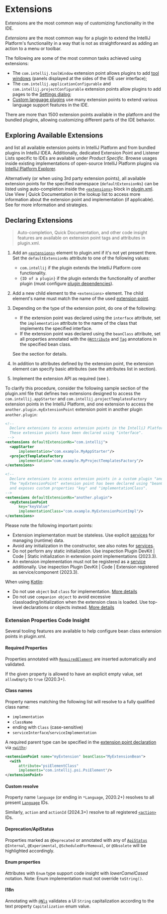 <!-- Copyright 2000-2025 JetBrains s.r.o. and contributors. Use of this source code is governed by the Apache 2.0 license. -->

# Extensions

<link-summary>Extensions are the most common way of customizing functionality in the IDE.</link-summary>

_Extensions_ are the most common way for a plugin to extend the IntelliJ Platform's functionality in a way that is not as straightforward as adding an action to a menu or toolbar.

The following are some of the most common tasks achieved using extensions:

* The `com.intellij.toolWindow` extension point allows plugins to add [tool windows](tool_windows.md) (panels displayed at the sides of the IDE user interface);
* The `com.intellij.applicationConfigurable` and `com.intellij.projectConfigurable` extension points allow plugins to add pages to the [Settings dialog](settings.md);
* [Custom language plugins](custom_language_support.md) use many extension points to extend various language support features in the IDE.

There are more than 1500 extension points available in the platform and the bundled plugins, allowing customizing different parts of the IDE behavior.

## Exploring Available Extensions

[](intellij_platform_extension_point_list.md) and [](intellij_community_plugins_extension_point_list.md) list all available extension points in IntelliJ Platform and from bundled plugins in IntelliJ IDEA.
Additionally, dedicated Extension Point and Listener Lists specific to IDEs are available under _Product Specific_.
Browse usages inside existing implementations of open-source IntelliJ Platform plugins via [IntelliJ Platform Explorer](https://jb.gg/ipe).

Alternatively (or when using 3rd party extension points), all available extension points for the specified namespace (`defaultExtensionNs`) can be listed using auto-completion inside the [`<extensions>`](plugin_configuration_file.md#idea-plugin__extensions) block in <path>[plugin.xml](plugin_configuration_file.md)</path>.
Use <ui-path>View | Quick Documentation</ui-path> in the lookup list to access more information about the extension point and implementation (if applicable).
See [](explore_api.md) for more information and strategies.

## Declaring Extensions

> Auto-completion, Quick Documentation, and other code insight features are available on extension point tags and attributes in <path>plugin.xml</path>.

<procedure title="Declaring Extension">

1. Add an [`<extensions>`](plugin_configuration_file.md#idea-plugin__extensions) element to <path>plugin.xml</path> if it's not yet present there.
   Set the `defaultExtensionNs` attribute to one of the following values:
    * `com.intellij` if the plugin extends the IntelliJ Platform core functionality.
    * `{ID of a plugin}` if the plugin extends the functionality of another plugin (must configure [plugin dependencies](plugin_dependencies.md)).
2. Add a new child element to the `<extensions>` element.
   The child element's name must match the name of the used [extension point](plugin_extension_points.md).
3. Depending on the type of the extension point, do one of the following:
    * If the extension point was declared using the `interface` attribute, set the `implementation` attribute to the name of the class that implements the specified interface.
    * If the extension point was declared using the `beanClass` attribute, set all properties annotated with the [`@Attribute`](%gh-ic%/platform/util/src/com/intellij/util/xmlb/annotations/Attribute.java) and [`Tag`](%gh-ic%/platform/util/src/com/intellij/util/xmlb/annotations/Tag.java) annotations in the specified bean class.

   See the [](plugin_extension_points.md#declaring-extension-points) section for details.
4. In addition to attributes defined by the extension point, the extension element can specify basic attributes (see the attributes list in [](plugin_configuration_file.md#idea-plugin__extensions__-) section).
5. Implement the extension API as required (see [](#implementing-extension)).

</procedure>

To clarify this procedure, consider the following sample section of the <path>plugin.xml</path> file that defines two extensions designed to access the `com.intellij.appStarter` and `com.intellij.projectTemplatesFactory` extension points in the IntelliJ Platform,
and one extension to access the `another.plugin.myExtensionPoint` extension point in another plugin `another.plugin`:

```xml
<!--
  Declare extensions to access extension points in the IntelliJ Platform.
  These extension points have been declared using "interface".
 -->
<extensions defaultExtensionNs="com.intellij">
  <appStarter
      implementation="com.example.MyAppStarter"/>
  <projectTemplatesFactory
      implementation="com.example.MyProjectTemplatesFactory"/>
</extensions>

<!--
  Declare extensions to access extension points in a custom plugin "another.plugin".
  The "myExtensionPoint" extension point has been declared using "beanClass"
  and exposes custom properties "key" and "implementationClass".
-->
<extensions defaultExtensionNs="another.plugin">
  <myExtensionPoint
      key="keyValue"
      implementationClass="com.example.MyExtensionPointImpl"/>
</extensions>
```

<procedure id="implementing-extension" title="Implementing Extension">

Please note the following important points:

- Extension implementation must be stateless. Use explicit [services](plugin_services.md) for managing (runtime) data.
- Avoid any initialization in the constructor, see also notes for [services](plugin_services.md#ctor).
- Do not perform any static initialization. Use inspection <control>Plugin DevKit | Code | Static initialization in extension point implementations</control> (2023.3).
- An extension implementation must not be registered as a [service](plugin_services.md) additionally. Use inspection <control>Plugin DevKit | Code | Extension registered as service/component</control> (2023.3).

When using [Kotlin](using_kotlin.md):

- Do not use `object` but `class` for implementation. [More details](using_kotlin.md#object-vs-class)
- Do not use `companion object` to avoid excessive classloading/initialization when the extension class is loaded.
  Use top-level declarations or objects instead. [More details](using_kotlin.md#companion-object-extensions)

</procedure>

### Extension Properties Code Insight

Several tooling features are available to help configure bean class extension points in <path>plugin.xml</path>.

#### Required Properties
<primary-label ref="2019.3"/>

Properties annotated with [`RequiredElement`](%gh-ic%/platform/core-api/src/com/intellij/openapi/extensions/RequiredElement.java) are inserted automatically and validated.

If the given property is allowed to have an explicit empty value, set `allowEmpty` to `true` (2020.3+).

#### Class names

Property names matching the following list will resolve to a fully qualified class name:

- `implementation`
- `className`
- ending with `Class` (case-sensitive)
- `serviceInterface`/`serviceImplementation`

A required parent type can be specified in the [extension point declaration](plugin_extension_points.md) via [`<with>`](plugin_configuration_file.md#idea-plugin__extensionPoints__extensionPoint__with):

```xml
<extensionPoint name="myExtension" beanClass="MyExtensionBean">
  <with
      attribute="psiElementClass"
      implements="com.intellij.psi.PsiElement"/>
</extensionPoint>
```

#### Custom resolve

Property name `language` (or ending in `*Language`, 2020.2+) resolves to all present [`Language`](%gh-ic%/platform/core-api/src/com/intellij/lang/Language.java) IDs.

Similarly, `action` and `actionId` (2024.3+) resolve to all registered [`<action>`](plugin_configuration_file.md#idea-plugin__actions__action) IDs.

#### Deprecation/ApiStatus

Properties marked as `@Deprecated` or annotated with any of [`ApiStatus`](%gh-java-annotations%/common/src/main/java/org/jetbrains/annotations/ApiStatus.java) `@Internal`, `@Experimental`, `@ScheduledForRemoval`, or `@Obsolete` will be highlighted accordingly.

#### Enum properties
<primary-label ref="2020.1"/>

Attributes with `Enum` type support code insight with _lowerCamelCased_ notation. Note: Enum implementation must not override `toString()`.

#### I18n
<primary-label ref="2019.2"/>

Annotating with [`@Nls`](%gh-java-annotations%/common/src/main/java/org/jetbrains/annotations/Nls.java) validates a UI `String` capitalization according to the text property `Capitalization` enum value.
